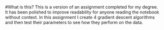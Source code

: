 #What is this?
This is a version of an assignment completed for my degree. It has been polished to improve readability for anyone reading the notebook without context. In this assignment I create 4 gradient descent algorithms and then test their parameters to see how they perform on the data.
